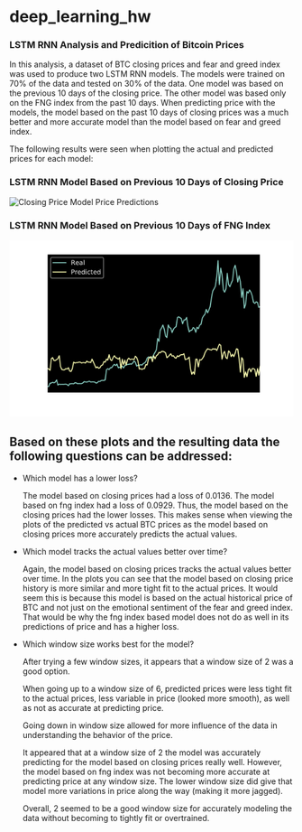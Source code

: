 # deep_learning_hw

### LSTM RNN Analysis and Predicition of Bitcoin Prices

In this analysis, a dataset of BTC closing prices and fear and greed index was used to produce two LSTM RNN models. The models were trained on 70% of the data and tested on 30% of the data. One model was based on the previous 10 days of the closing price. The other model was based only on the FNG index from the past 10 days. When predicting price with the models, the model based on the past 10 days of closing prices was a much better and more accurate model than the model based on fear and greed index.

The following results were seen when plotting the actual and predicted prices for each model:

### LSTM RNN Model Based on Previous 10 Days of Closing Price

![Closing Price Model Price Predictions](./BTC_Price_Prediction_Closing_Price.png)

### LSTM RNN Model Based on Previous 10 Days of FNG Index

![FNG Index Model Price Predictions](./BTC_Price_Prediction_FNG_Index.png)

## Based on these plots and the resulting data the following questions can be addressed:

* Which model has a lower loss?

    The model based on closing prices had a loss of 0.0136. The model based on fng index had a loss of 0.0929. Thus, the model based on the closing prices had the lower losses. This makes sense when viewing the plots of the predicted vs actual BTC prices as the model based on closing prices more accurately predicts the actual values.

* Which model tracks the actual values better over time?

    Again, the model based on closing prices tracks the actual values better over time. In the plots you can see that the model based on closing price history is more similar and more tight fit to the actual prices. It would seem this is because this model is based on the actual historical price of BTC and not just on the emotional sentiment of the fear and greed index. That would be why the fng index based model does not do as well in its predictions of price and has a higher loss.

* Which window size works best for the model?

    After trying a few window sizes, it appears that a window size of 2 was a good option. 

    When going up to a window size of 6, predicted prices were less tight fit to the actual prices, less variable in price (looked more smooth), as well as not as accurate at predicting price. 

    Going down in window size allowed for more influence of the data in understanding the behavior of the price. 

    It appeared that at a window size of 2 the model was accurately predicting for the model based on closing prices really well. However, the model based on fng index was not becoming more accurate at predicting price at any window size. The lower window size did give that model more variations in price along the way (making it more jagged). 
    
    Overall, 2 seemed to be a good window size for accurately modeling the data without becoming to tightly fit or overtrained.